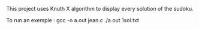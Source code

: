 
This project uses Knuth X algorithm to display every solution of the sudoku.

To run an exemple : 
gcc -o a.out jean.c
./a.out 1sol.txt
